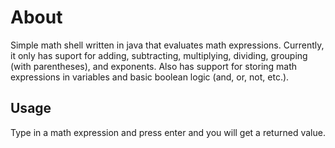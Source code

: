 # About
Simple math shell written in java that evaluates math expressions. Currently, it only has suport for adding, subtracting, multiplying, dividing, grouping (with parentheses), and exponents. Also has support for storing math expressions in variables and basic boolean logic (and, or, not, etc.). 

## Usage
Type in a math expression and press enter and you will get a returned value.
